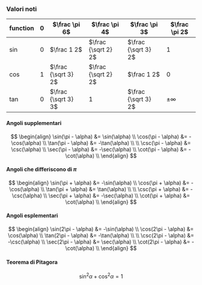 ### Valori noti
| function | $0$ | $\frac \pi 6$ | $\frac \pi 4$ | $\frac \pi 3$ | $\frac \pi 2$ |
|--- | ---|---|---|---| --- |
| $\sin$ | $0$ | $\frac 1 2$ | $\frac {\sqrt 2} 2$ | $\frac {\sqrt 3} 2$| $1$| 
| $\cos$ | $1$ | $\frac {\sqrt 3} 2$ | $\frac {\sqrt 2} 2$ | $\frac 1 2$ | $0$| 
| $\tan$ | $0$ | $\frac {\sqrt 3} 3$ | $1$ | $\frac {\sqrt 3} 2$| $\pm \infty$| 

#### Angoli supplementari
$$
\begin{align}
\sin(\pi - \alpha) &= \sin(\alpha) \\
\cos(\pi - \alpha) &= -\cos(\alpha) \\
\tan(\pi - \alpha) &= -\tan(\alpha) \\ \\
\csc(\pi - \alpha) &= \csc(\alpha) \\
\sec(\pi - \alpha) &= -\sec(\alpha) \\
\cot(\pi - \alpha) &= -\cot(\alpha) \\
\end{align}
$$
#### Angoli che differiscono di $\pi$
$$
\begin{align}
\sin(\pi + \alpha) &= -\sin(\alpha) \\
\cos(\pi + \alpha) &= -\cos(\alpha) \\
\tan(\pi + \alpha) &= \tan(\alpha) \\ \\
\csc(\pi + \alpha) &= -\csc(\alpha) \\
\sec(\pi + \alpha) &= -\sec(\alpha) \\
\cot(\pi + \alpha) &= \cot(\alpha) \\
\end{align}
$$
#### Angoli esplementari
$$
\begin{align}
\sin(2\pi - \alpha) &= -\sin(\alpha) \\
\cos(2\pi - \alpha) &= \cos(\alpha) \\
\tan(2\pi - \alpha) &= -\tan(\alpha) \\ \\
\csc(2\pi - \alpha) &= -\csc(\alpha) \\
\sec(2\pi - \alpha) &= \sec(\alpha) \\
\cot(2\pi - \alpha) &= -\cot(\alpha) \\
\end{align}
$$

#### Teorema di Pitagora
$$\sin^2\alpha + \cos^2\alpha = 1$$